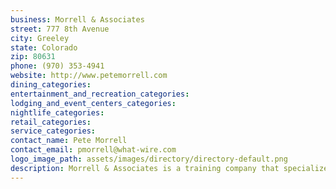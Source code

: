 ```yaml
---
business: Morrell & Associates
street: 777 8th Avenue
city: Greeley
state: Colorado
zip: 80631
phone: (970) 353-4941
website: http://www.petemorrell.com
dining_categories: 
entertainment_and_recreation_categories: 
lodging_and_event_centers_categories: 
nightlife_categories: 
retail_categories: 
service_categories: 
contact_name: Pete Morrell
contact_email: pmorrell@what-wire.com
logo_image_path: assets/images/directory/directory-default.png
description: Morrell & Associates is a training company that specializes in assisting individuals, executives, managers, supervisors, and their employees in achieving their objectives through the development of their personal leadership potential., Our purpose at Morrell & Associates is to help people in business develop more clearly defined goals, develop a positive attitude and expand leadership skills so they will utilize more of their given potential.Â  As part of Leadership Management, Inc., the largest producer of personal and executive development programs in the world, we achieve our objectives with the use of programs that have successfully evolved over more than 40 years., Morrell & Associates offers a variety of programs that include:Â  Effective Personal Productivity, Effective Leadership Development, Effective Communication, Effective Personal Leadership, Effective Selling Strategies, Effective Team Development. Organizational Goal Setting and Consensus Building Workshop, Effective Time Management, and the My-Tyme Personal Management Workshop.Â  These programs are multi-week seminars, one-day or half-day programs and are adapted to meet the specific needs of the seminar participants., Our success at Morrell & Associates is tied directly to the success of our clients as they achieve results.Â  The majority of our business comes to us through long-term relationships with our clients and through referrals., We are committed to producing measurable improvement in performance.Â  Our goal is to serve in the continuing effort to shorten the gap between an individual's potential and performance., Â 
---
```

